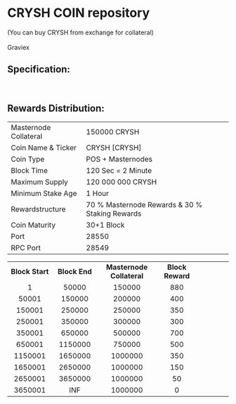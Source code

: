 <h1>CRYSH COIN repository</h1>

<p>

(You can buy CRYSH from exchange for collateral) <br>
<br>  Graviex<br>


<h2><strong>Specification:</strong></h2>
<table>
<tbody>
<tr>
<td>Masternode Collateral</td>
<td>150000 CRYSH</td>
</tr>
<tr>
<td>Coin Name & Ticker</td>
<td>CRYSH [CRYSH]</td>
</tr>
<tr>
<td>Coin Type</td>
<td>POS + Masternodes</td>
</tr>
<tr>
<td>Block Time</td>
<td>120 Sec  = 2 Minute</td>
</tr>
<tr>
<td>Maximum Supply</td>
<td>120 000 000 CRYSH</td>
</tr>
<tr>
<td>Minimum Stake Age</td>
<td>1 Hour</td>
</tr>
<tr>
<td>Rewardstructure</td>
<td>70 % Masternode Rewards & 30 % Staking Rewards</td>
</tr>
<tr>
<td>Coin Maturity</td>
<td>30+1 Block</td>
</tr>
<tr>
<td>Port</td>
<td>28550</td>
</tr>
<tr>
<td>RPC Port</td>
<td>28549</td>
</tr>


<br>
<h2><strong>Rewards Distribution:</strong></h2>
<table border="0" width="600" cellspacing="2" cellpadding="2"><colgroup><col width="26" /><col width="106" /><col width="98" /><col width="126" /><col width="130" /><col width="118" /></colgroup>
<tbody>
<tr>
<td class="xl65" style="width: 120px; text-align: center;"><strong>Block Start</strong></td>
<td class="xl65" style="width: 120px; text-align: center;"><strong>Block End</strong></td>
<td class="xl65" style="width: 180px; text-align: center;"><strong>Masternode Collateral</strong></td>
<td class="xl65" style="width: 120px; text-align: center;"><strong>Block Reward</strong></td>
</tr>
<tr>
<td class="xl65" style="width: 120px; text-align: center;">1</td>
<td class="xl65" style="width: 120px; text-align: center;">50000</td>
<td class="xl65" style="width: 180px; text-align: center;">150000</td>
<td class="xl65" style="width: 120px; text-align: center;">880</td>
</tr>
<tr>
<td class="xl65" style="width: 120px; text-align: center;">50001</td>
<td class="xl65" style="width: 120px; text-align: center;">150000</td>
<td class="xl65" style="width: 180px; text-align: center;">200000</td>
<td class="xl65" style="width: 120px; text-align: center;">400</td>
</tr>
<tr>
<td class="xl65" style="width: 120px; text-align: center;">150001</td>
<td class="xl65" style="width: 120px; text-align: center;">250000</td>
<td class="xl65" style="width: 180px; text-align: center;">250000</td>
<td class="xl65" style="width: 120px; text-align: center;">350</td>
</tr>
<tr>
<td class="xl65" style="width: 120px; text-align: center;">250001</td>
<td class="xl65" style="width: 120px; text-align: center;">350000</td>
<td class="xl65" style="width: 180px; text-align: center;">300000</td>
<td class="xl65" style="width: 120px; text-align: center;">300</td>
</tr>
<tr>
<td class="xl65" style="width: 120px; text-align: center;">350001</td>
<td class="xl65" style="width: 120px; text-align: center;">650000</td>
<td class="xl65" style="width: 180px; text-align: center;">500000</td>
<td class="xl65" style="width: 120px; text-align: center;">700</td>
</tr>
<tr>
<td class="xl65" style="width: 120px; text-align: center;">650001</td>
<td class="xl65" style="width: 120px; text-align: center;">1150000</td>
<td class="xl65" style="width: 180px; text-align: center;">750000</td>
<td class="xl65" style="width: 120px; text-align: center;">500</td>
</tr>
<tr>
<td class="xl65" style="width: 120px; text-align: center;">1150001</td>
<td class="xl65" style="width: 120px; text-align: center;">1650000</td>
<td class="xl65" style="width: 180px; text-align: center;">1000000</td>
<td class="xl65" style="width: 120px; text-align: center;">350</td>
</tr>
<tr>
<td class="xl65" style="width: 120px; text-align: center;">1650001</td>
<td class="xl65" style="width: 120px; text-align: center;">2650000</td>
<td class="xl65" style="width: 180px; text-align: center;">1000000</td>
<td class="xl65" style="width: 120px; text-align: center;">150</td>
</tr>
<tr>
<td class="xl65" style="width: 120px; text-align: center;">2650001</td>
<td class="xl65" style="width: 120px; text-align: center;">3650000</td>
<td class="xl65" style="width: 180px; text-align: center;">1000000</td>
<td class="xl65" style="width: 120px; text-align: center;">50</td>
</tr>
<tr>
<td class="xl65" style="width: 120px; text-align: center;">3650001</td>
<td class="xl65" style="width: 120px; text-align: center;">INF</td>
<td class="xl65" style="width: 180px; text-align: center;">1000000</td>
<td class="xl65" style="width: 120px; text-align: center;">0</td>
</tr>
</tbody>
</table>
 
